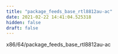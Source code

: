 ```yaml
---
title: "package_feeds_base_rtl8812au-ac"
date: 2021-02-22 14:41:04.525318
hidden: false
draft: false
---
```


x86/64/package_feeds_base_rtl8812au-ac

